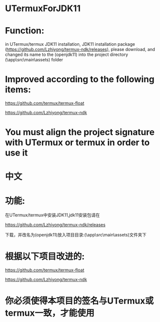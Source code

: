 # UTermuxForJDK11

# Function: 
in UTermux/termux JDK11 installation, JDK11 installation package (https://github.com/Lzhiyong/termux-ndk/releases), please download, and changed its name to the (openjdk11) into the project directory (\app\src\main\assets) folder

# Improved according to the following items:
https://github.com/termux/termux-float


https://github.com/Lzhiyong/termux-ndk


# You must align the project signature with UTermux or termux in order to use it
# 中文

# 功能:
在UTermux/termux中安装JDK11,jdk11安装包请在

https://github.com/Lzhiyong/termux-ndk/releases

下载，并改名为(openjdk11)放入项目目录:(\app\src\main\assets)文件夹下


# 根据以下项目改进的:

https://github.com/termux/termux-float


https://github.com/Lzhiyong/termux-ndk


# 你必须使得本项目的签名与UTermux或termux一致，才能使用 
